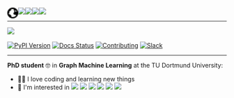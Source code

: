 [slack-url]: https://join.slack.com/t/torchgeometricco/shared_invite/zt-imae9z78-U8p78pxOiYQDVGYAsQuSHg

[<img align="left" height="25" src="https://raw.githubusercontent.com/iconic/open-iconic/master/svg/globe.svg" />](http://rusty1s.github.io/)
[<img align="left" height="25" src="https://cdn.jsdelivr.net/npm/simple-icons@3.12.3/icons/twitter.svg" />](https://twitter.com/rusty1s)
[<img align="left" height="25" src="https://cdn.jsdelivr.net/npm/simple-icons@3.12.3/icons/googlescholar.svg" />](https://scholar.google.de/citations?user=5HaSBN0AAAAJ)
[<img align="left" height="25" src="https://cdn.jsdelivr.net/npm/simple-icons@3.12.3/icons/medium.svg" />](https://medium.com/@rusty1s)
[<img align="left" height="25" src="https://cdn.jsdelivr.net/npm/simple-icons@3.12.3/icons/slack.svg" />][slack-url]

<br />

---

[<img height="125" src="https://raw.githubusercontent.com/rusty1s/pytorch_geometric/master/docs/source/_static/img/pyg_logo_text.svg?sanitize=true" />](https://github.com/rusty1s/pytorch_geometric)

[![PyPI Version](https://badge.fury.io/py/torch-geometric.svg)](https://pypi.org/project/torch-geometric)
[![Docs Status](https://readthedocs.org/projects/pytorch-geometric/badge/?version=latest)](https://pytorch-geometric.readthedocs.io)
[![Contributing](https://img.shields.io/badge/contributions-welcome-brightgreen.svg?style=flat)](https://github.com/rusty1s/pytorch_geometric/blob/master/CONTRIBUTING.md)
[![Slack](https://img.shields.io/badge/slack-pyg-brightgreen)][slack-url]

---

**PhD student** 🤓 in **Graph Machine Learning** at the TU Dortmund University:

- 👨🏼‍ I love coding and learning new things
- 🤩 I'm interested in <img height="20" src="https://cdn.jsdelivr.net/npm/simple-icons@v3/icons/python.svg" /> <img height="20" src="https://cdn.jsdelivr.net/npm/simple-icons@v3/icons/node-dot-js.svg" /> <img height="20" src="https://cdn.jsdelivr.net/npm/simple-icons@v3/icons/pytorch.svg" /> <img height="20" src="https://cdn.jsdelivr.net/npm/simple-icons@v3/icons/vim.svg" /> <img height="20" src="https://cdn.jsdelivr.net/npm/simple-icons@v3/icons/apple.svg" /> <img height="20" src="https://cdn.jsdelivr.net/npm/simple-icons@v3/icons/linux.svg" />
